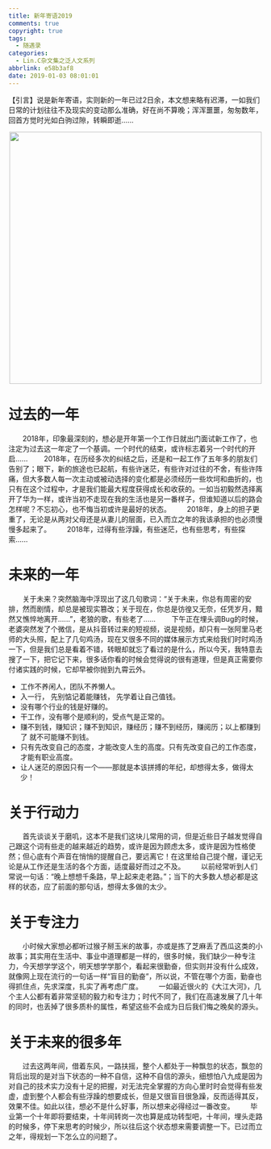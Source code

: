 ```yaml
---
title: 新年寄语2019
comments: true
copyright: true
tags:
  - 随遇录
categories:
  - Lin.C杂文集之泛人文系列
abbrlink: e58b3af8
date: 2019-01-03 08:01:01
---
```


【引言】说是新年寄语，实则新的一年已过2日余，本文想来略有迟滞，一如我们日常的计划往往不及现实的变动那么准确，好在尚不算晚；浑浑噩噩，匆匆数年，回首方觉时光如白驹过隙，转瞬即逝......
<div align=center><img src="/img/2019/2019-01-01-01.jpg" width="500"/></div>
<!-- more -->

# 过去的一年
&emsp;&emsp;2018年，印象最深刻的，想必是开年第一个工作日就出门面试新工作了，也注定为过去这一年定了一个基调。一个时代的结束，或许标志着另一个时代的开启......
&emsp;&emsp;2018年，在历经多次的纠结之后，还是和一起工作了五年多的朋友们告别了；眼下，新的旅途也已起航，有些许迷茫，有些许对过往的不舍，有些许阵痛，但大多数人每一次主动或被动选择的变化都是必须经历一些坎坷和曲折的，也只有在这个过程中，才是我们能最大程度获得成长和收获的。一如当初毅然选择离开了华为一样，或许当初不走现在我的生活也是另一番样子，但谁知道以后的路会怎样呢？不忘初心，也不悔当初或许是最好的状态。
&emsp;&emsp;2018年，身上的担子更重了，无论是从两对父母还是从妻儿的层面，已入而立之年的我该承担的也必须慢慢多起来了。
&emsp;&emsp;2018年，过得有些浮躁，有些迷茫，也有些思考，有些探索......

# 未来的一年
&emsp;&emsp;关于未来？突然脑海中浮现出了这几句歌词：“关于未来，你总有周密的安排，然而剧情，却总是被现实篡改；关于现在，你总是彷徨又无奈，任凭岁月，黯然又憔悴地离开......”，老狼的歌，有些老了......
&emsp;&emsp;下午正在埋头调Bug的时候，老婆突然发了个微信，是从抖音转过来的短视频，说是视频，却只有一张阿里马老师的大头照，配上了几句鸡汤，现在又很多不同的媒体展示方式来给我们时时鸡汤一下，但是我们总是看着不错，转眼却就忘了看过的是什么，所以今天，我特意去搜了一下，把它记下来，很多话你看的时候会觉得说的很有道理，但是真正需要你付诸实践的时候，它却早被你抛到九霄云外。
- 工作不养闲人，团队不养懒人。
- 入一行， 先别惦记着能赚钱， 先学着让自己值钱。
- 没有哪个行业的钱是好赚的。
- 干工作，没有哪个是顺利的，受点气是正常的。
- 赚不到钱，赚知识；赚不到知识，赚经历；赚不到经历，赚阅历；以上都赚到了 就不可能赚不到钱。
- 只有先改变自己的态度，才能改变人生的高度。只有先改变自己的工作态度，才能有职业高度。
- 让人迷茫的原因只有一个——那就是本该拼搏的年纪，却想得太多，做得太少！

# 关于行动力
&emsp;&emsp;首先谈谈关于磨叽，这本不是我们这块儿常用的词，但是近些日子越发觉得自己跟这个词有些走的越来越近的趋势，或许是因为顾虑太多，或许是因为性格使然；但心底有个声音在悄悄的提醒自己，要远离它！在这里给自己提个醒，谨记无论是从工作还是生活的各个方面，适度最好而过之不及。
&emsp;&emsp;以前经常听到人们常说一句话：“晚上想想千条路，早上起来走老路。”；当下的大多数人想必都是这样的状态，应了前面的那句话，想得太多做的太少。

# 关于专注力
&emsp;&emsp;小时候大家想必都听过猴子掰玉米的故事，亦或是拣了芝麻丢了西瓜这类的小故事；其实用在生活中、事业中道理都是一样的，很多时候，我们缺少一种专注力，今天想学学这个，明天想学学那个，看起来很勤奋，但实则并没有什么成效，就像网上现在流行的一句话一样“盲目的勤奋”，所以说，不管在哪个方面，勤奋也得抓住点，先求深度，扎实了再考虑广度。
&emsp;&emsp;一如最近很火的《大江大河》，几个主人公都有着非常坚韧的毅力和专注力；时代不同了，我们在高速发展了几十年的同时，也丢掉了很多质朴的属性，希望这些不会成为日后我们悔之晚矣的源头。

# 关于未来的很多年
&emsp;&emsp;过去这两年间，借着东风，一路扶摇，整个人都处于一种飘忽的状态，飘忽的背后出现的是对当下状态的一种不自信，这种不自信的源头，细想怕八九成是因为对自己的技术实力没有十足的把握，对无法完全掌握的方向心里时时会觉得有些发虚，虚到整个人都会有些浮躁的想要成长，但是又很盲目很急躁，反而适得其反，效果不佳。如此以往，想必不是什么好事，所以想来必得经过一番改变。
&emsp;&emsp;毕业第一个十年即将要结束，十年间转岗一次也算是成功转型吧，十年间，埋头走路的时候多，停下来思考的时候少，所以往后这个状态想来需要调整一下。已过而立之年，得规划一下怎么立的问题了。